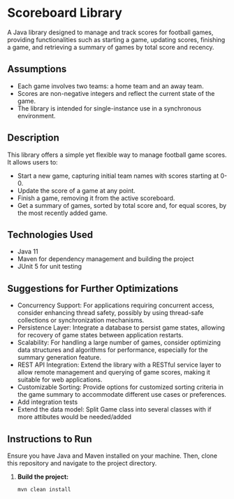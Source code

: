 # Scoreboard Library

A Java library designed to manage and track scores for football games, providing functionalities such as starting a game, updating scores, finishing a game, and retrieving a summary of games by total score and recency.

## Assumptions

- Each game involves two teams: a home team and an away team.
- Scores are non-negative integers and reflect the current state of the game.
- The library is intended for single-instance use in a synchronous environment.

## Description

This library offers a simple yet flexible way to manage football game scores. It allows users to:

- Start a new game, capturing initial team names with scores starting at 0-0.
- Update the score of a game at any point.
- Finish a game, removing it from the active scoreboard.
- Get a summary of games, sorted by total score and, for equal scores, by the most recently added game.

## Technologies Used

- Java 11
- Maven for dependency management and building the project
- JUnit 5 for unit testing

## Suggestions for Further Optimizations

- Concurrency Support: For applications requiring concurrent access, consider enhancing thread safety, possibly by using thread-safe collections or synchronization mechanisms. 
- Persistence Layer: Integrate a database to persist game states, allowing for recovery of game states between application restarts. 
- Scalability: For handling a large number of games, consider optimizing data structures and algorithms for performance, especially for the summary generation feature. 
- REST API Integration: Extend the library with a RESTful service layer to allow remote management and querying of game scores, making it suitable for web applications. 
- Customizable Sorting: Provide options for customized sorting criteria in the game summary to accommodate different use cases or preferences.
- Add integration tests
- Extend the data model: Split Game class into several classes with if more attibutes would be needed/added

## Instructions to Run

Ensure you have Java and Maven installed on your machine. Then, clone this repository and navigate to the project directory.

1. **Build the project:**

   ```shell
   mvn clean install
